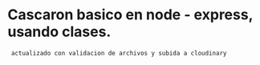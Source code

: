 # Cascaron basico en node - express, usando clases.

```
 actualizado con validacion de archivos y subida a cloudinary
```
